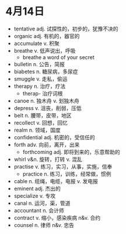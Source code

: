 # 4月14日

- tentative adj. 试探性的，初步的，犹豫不决的
- organic adj. 有机的，器官的
- accumulate v. 积聚
- breathe v. 低声说出，呼吸
  - breathe a word of your secret
- bulletin n. 公告，简报
- biabetes n. 糖尿病，多尿症
- smuggle v. 走私，偷运
- therapy n. 治疗，疗法
  - therap- 治疗词根
- canoe n. 独木舟 v. 划独木舟
- depress v. 沮丧，削弱，压低
- belt n. 腰带，皮带，地区
- recollect v. 回想，回忆
- realm n. 领域，国度
- confidential adj. 机密的，受信任的
- forth adv. 向前，离开，出来
  - forthcoming adj. 即将到来的，乐意帮助的
- whirl v&n. 旋转，打转 v. 混乱
- practise v. 练习，实习，从事，实施，信奉
  - practice n. 练习，训练，经常做，惯例
- cable n. 缆绳，电缆，电报 v. 发电报
- eminent adj. 杰出的
- specialize v. 专攻
- canal n. 运河，渠，管道
- accountant n. 会计师
- contract v. 缩小，感染疾病 n&v. 合约
- counsel n. 律师 n&v. 忠告
